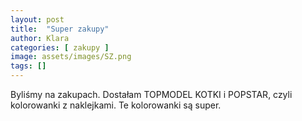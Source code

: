 ```yaml
---
layout: post
title:  "Super zakupy"
author: Klara
categories: [ zakupy ]
image: assets/images/SZ.png
tags: []
---
```



Byliśmy na zakupach. Dostałam TOPMODEL KOTKI i POPSTAR, czyli kolorowanki z naklejkami. Te
kolorowanki są super.

